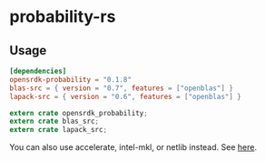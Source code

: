 # probability-rs

## Usage

```toml
[dependencies]
opensrdk-probability = "0.1.8"
blas-src = { version = "0.7", features = ["openblas"] }
lapack-src = { version = "0.6", features = ["openblas"] }
```

```rs
extern crate opensrdk_probability;
extern crate blas_src;
extern crate lapack_src;
```

You can also use accelerate, intel-mkl, or netlib instead.
See [here](https://github.com/blas-lapack-rs/blas-lapack-rs.github.io/wiki).
